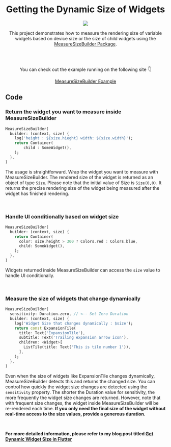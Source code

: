 <h1 align="center">Getting the Dynamic Size of Widgets</h1>
<p align="center"><img src="https://velog.velcdn.com/images/ximya_hf/post/82513c2d-fb86-4df1-93e8-27956d60740a/image.png"/></p>
<p align="center">This project demonstrates how to measure the rendering size of variable widgets based on device size or the size of child widgets using the <a href="https://pub.dev/packages/measure_size_builder/">MeasureSizeBuilder Package</a>.</p>

<br/>
<br/>

<p align="center">
You can check out the example running on the following site 👇</p>
<p align="center">
<a href="https://measure-size-builder-example.netlify.app/"> MeasureSizeBuilder Example </a>
</p>    




## Code 

### Return the widget you want to measure inside MeasureSizeBuilder


```dart
MeasureSizeBuilder(  
  builder: (context, size) {  
    log('height : ${size.hieght} width: ${size.width}');  
    return Container(  
        child : SomeWidget(),  
    );  
  },  
)
```

The usage is straightforward. Wrap the widget you want to measure with MeasureSizeBuilder. The rendered size of the widget is returned as an object of type `Size`. Please note that the initial value of Size is `Size(0,0)`. It returns the precise rendering size of the widget being measured after the widget has finished rendering.

<br/>


### Handle UI conditionally based on widget size

```dart
MeasureSizeBuilder(  
  builder: (context, size) {  
    return Container(  
      color: size.height > 300 ? Colors.red : Colors.blue,  
      child: SomeWidget(),  
    );  
  },  
)
```

Widgets returned inside MeasureSizeBuilder can access the `size` value to handle UI conditionally.

<br/>

### Measure the size of widgets that change dynamically

```dart
MeasureSizeBuilder(  
  sensitivity: Duration.zero, // <-- Set Zero Duration
  builder: (context, size) {  
    log('Widget Size that changes dynamically : $size');  
    return const ExpansionTile(  
      title: Text('ExpansionTile'),  
      subtitle: Text('Trailing expansion arrow icon'),  
      children: <Widget>[  
        ListTile(title: Text('This is tile number 1')),  
      ],  
    );  
  },  
)
```

Even when the size of widgets like ExpansionTile changes dynamically, MeasureSizeBuilder detects this and returns the changed size. You can control how quickly the widget size changes are detected using the `sensitivity` property. The shorter the Duration value for sensitivity, the more frequently the widget size changes are returned. However, note that with frequent size changes, the widget inside MeasureSizeBuilder will be re-rendered each time. <b>If you only need the final size of the widget without real-time access to the size values, provide a generous duration.<br/>




<br/>

For more detailed information, please refer to my blog post titled <a href="https://medium.com/@ximya/get-dynamic-widget-size-in-flutter-f3e12c52ce1f">Get Dynamic Widget Size in Flutter<a/>
